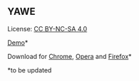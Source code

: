 YAWE
----------

License: [CC BY-NC-SA 4.0](http://creativecommons.org/licenses/by-nc-sa/4.0/) 

[Demo](http://davidkna.github.io/YAWE)*

Download for [Chrome](https://chrome.google.com/webstore/detail/daffpdngkoncjmbmpbmpkpehjjkffinb/), [Opera](https://addons.opera.com/de/extensions/details/yawe-yet-another-wiki-extension/) and [Firefox](https://addons.mozilla.org/en-US/firefox/addon/yawe/)* 


*to be updated
